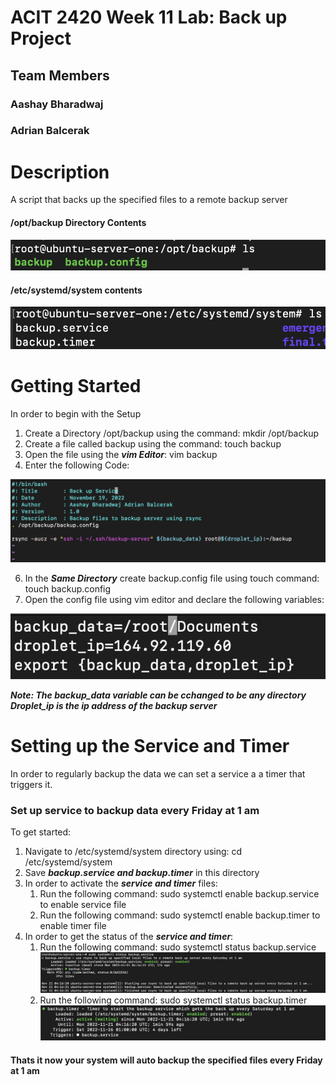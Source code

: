 # ACIT 2420 Week 11 Lab: Back up Project

## Team Members 

### Aashay Bharadwaj
### Adrian Balcerak

# Description 
A script that backs up the specified files to a remote backup server

#### /opt/backup Directory Contents

![](images/backup_data.png)

#### /etc/systemd/system contents

![](images/service_data.png)

# Getting Started
In order to begin with the Setup
1. Create a Directory /opt/backup using the command:        mkdir /opt/backup
3. Create a file called backup using the command:       touch backup
4. Open the file using the ***vim Editor***:        vim backup
5. Enter the following Code: 

![](images/backup_file.png)

6. In the ***Same Directory*** create backup.config file using touch command:       touch backup.config
7. Open the config file using vim editor and declare the following variables:

![](images/backup_config.png)

***Note: The backup_data variable can be cchanged to be any directory
   Droplet_ip is the ip address of the backup server***
   
# Setting up the Service and Timer
In order to regularly backup the data we can set a service a a timer that triggers it. 

### Set up service to backup data every Friday at 1 am
To get started:
1. Navigate to /etc/systemd/system directory using:         cd /etc/systemd/system
2. Save ***backup.service and backup.timer*** in this directory
4. In order to activate the ***service and timer*** files:
    1. Run the following command:       sudo systemctl enable backup.service        to enable service file
    2. Run the following command:       sudo systemctl enable backup.timer      to enable timer file
5. In order to get the status of the ***service and timer***:
    1. Run the following command:       sudo systemctl status backup.service
    ![](images/backup_service.png)
    2. Run the following command:       sudo systemctl status backup.timer
    ![](images/backup_timer.png)


#### Thats it now your system will auto backup the specified files every Friday at 1 am
                                                                       
